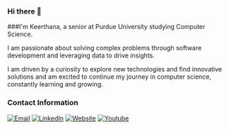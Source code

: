 ### Hi there 👋

###I'm Keerthana, a senior at Purdue University studying Computer Science.

I am passionate about solving complex problems through software development and leveraging data to drive insights. 

I am driven by a curiosity to explore new technologies and find innovative solutions and am excited to continue my journey in computer science, constantly learning and growing.


### Contact Information
[![Email](https://img.shields.io/badge/Email-D14836?style=for-the-badge&logo=gmail&logoColor=white)](mailto:vvegesna01@purdue.edu)
[![LinkedIn](https://img.shields.io/badge/linkedin-%230077B5.svg?style=for-the-badge&logo=linkedin&logoColor=white)](https://www.linkedin.com/in/keerthana-vegesna/)
[![Website](https://img.shields.io/badge/Website-%23000000.svg?style=for-the-badge&logo=InfluxDB&logoColor=white)](https://localhost-keerthana.vercel.app/)
[![Youtube](https://img.shields.io/badge/Youtube-c4302b?style=for-the-badge&logo=youtube&logoColor=white)](https://www.youtube.com/@KeerthanaAndMusic)

